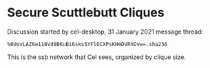 
# Secure Scuttlebutt Cliques

Discussion started by cel-desktop, 31 January 2021
message thread:
```
%0UovLAZ6e116Vd8BKuBi6sks5YFlOCXPsKHmDVRhDvw=.sha256
```

This is the ssb network that Cel sees, organized by clique size.
